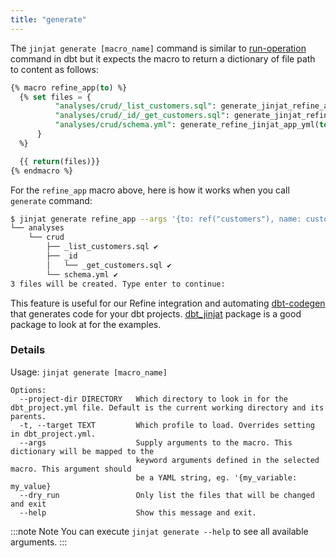 ```yaml
---
title: "generate"
---
```


The `jinjat generate [macro_name]` command is similar to [run-operation](https://docs.getdbt.com/reference/commands/run-operation) command in dbt but it expects the macro to return a dictionary of file path to content as follows:

```sql
{% macro refine_app(to) %}
  {% set files = {
          "analyses/crud/_list_customers.sql": generate_jinjat_refine_app_list(to),
          "analyses/crud/_id/_get_customers.sql": generate_jinjat_refine_app_get(to),
          "analyses/crud/schema.yml": generate_refine_jinjat_app_yml(to, is_read_only),
      }
  %}

  {{ return(files)}}
{% endmacro %}
```

For the `refine_app` macro above, here is how it works when you call `generate` command:

```bash
$ jinjat generate refine_app --args '{to: ref("customers"), name: customers}'                        
└── analyses
    └── crud
        ├── _list_customers.sql ✔️
        ├── _id
        │   └── _get_customers.sql ✔️
        └── schema.yml ✔️
3 files will be created. Type enter to continue:
```

This feature is useful for our Refine integration and automating [dbt-codegen](https://hub.getdbt.com/dbt-labs/codegen/latest/) that generates code for your dbt projects. [dbt_jinjat](https://github.com/jinjat-data/dbt_jinjat) package is a good package to look at for the examples.


### Details

Usage: `jinjat generate [macro_name]`

```
Options:
  --project-dir DIRECTORY   Which directory to look in for the dbt_project.yml file. Default is the current working directory and its parents.
  -t, --target TEXT         Which profile to load. Overrides setting in dbt_project.yml.
  --args                    Supply arguments to the macro. This dictionary will be mapped to the
                            keyword arguments defined in the selected macro. This argument should
                            be a YAML string, eg. '{my_variable: my_value}
  --dry_run                 Only list the files that will be changed and exit
  --help                    Show this message and exit.
```

:::note Note
You can execute `jinjat generate --help` to see all available arguments.
:::